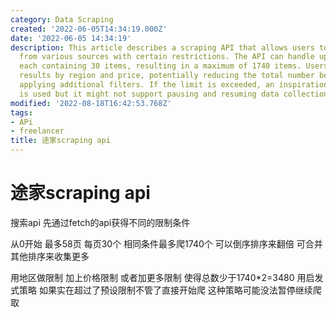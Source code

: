 ```yaml
---
category: Data Scraping
created: '2022-06-05T14:34:19.000Z'
date: '2022-06-05 14:34:19'
description: This article describes a scraping API that allows users to retrieve data
  from various sources with certain restrictions. The API can handle up to 58 pages,
  each containing 30 items, resulting in a maximum of 1740 items. Users can sort the
  results by region and price, potentially reducing the total number below 3480 by
  applying additional filters. If the limit is exceeded, an inspiration-based strategy
  is used but it might not support pausing and resuming data collection.
modified: '2022-08-18T16:42:53.768Z'
tags:
- APi
- freelancer
title: 途家scraping api
---
```


# 途家scraping api

搜索api 先通过fetch的api获得不同的限制条件

从0开始 最多58页 每页30个 相同条件最多爬1740个 可以倒序排序来翻倍 可合并其他排序来收集更多

用地区做限制 加上价格限制 或者加更多限制 使得总数少于1740*2=3480 用启发式策略 如果实在超过了预设限制不管了直接开始爬 这种策略可能没法暂停继续爬取
